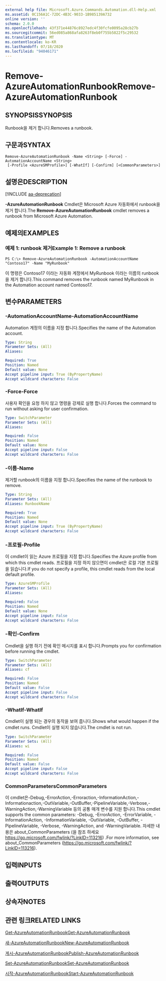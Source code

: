 ```yaml
---
external help file: Microsoft.Azure.Commands.Automation.dll-Help.xml
ms.assetid: 0C156A1C-72DC-4B3C-9033-1B985139A732
online version: ''
schema: 2.0.0
ms.openlocfilehash: 43f371e44876c8927edc4f30fcfe0095a28cb27b
ms.sourcegitcommit: 56ed085a868afa8263f8eb0f755b5822f5c29532
ms.translationtype: MT
ms.contentlocale: ko-KR
ms.lasthandoff: 07/18/2020
ms.locfileid: "94046171"
---
```

# <span data-ttu-id="c590c-101">Remove-AzureAutomationRunbook</span><span class="sxs-lookup"><span data-stu-id="c590c-101">Remove-AzureAutomationRunbook</span></span>

## <span data-ttu-id="c590c-102">SYNOPSIS</span><span class="sxs-lookup"><span data-stu-id="c590c-102">SYNOPSIS</span></span>

<span data-ttu-id="c590c-103">Runbook을 제거 합니다.</span><span class="sxs-lookup"><span data-stu-id="c590c-103">Removes a runbook.</span></span>

## <span data-ttu-id="c590c-104">구문과</span><span class="sxs-lookup"><span data-stu-id="c590c-104">SYNTAX</span></span>

```
Remove-AzureAutomationRunbook -Name <String> [-Force] -AutomationAccountName <String>
 [-Profile <AzureSMProfile>] [-WhatIf] [-Confirm] [<CommonParameters>]
```

## <span data-ttu-id="c590c-105">설명은</span><span class="sxs-lookup"><span data-stu-id="c590c-105">DESCRIPTION</span></span>

[!INCLUDE [aa-deprecation](../include/aa-deprecation.md)]

<span data-ttu-id="c590c-106">**-AzureAutomationRunbook** Cmdlet은 Microsoft Azure 자동화에서 runbook을 제거 합니다.</span><span class="sxs-lookup"><span data-stu-id="c590c-106">The **Remove-AzureAutomationRunbook** cmdlet removes a runbook from Microsoft Azure Automation.</span></span>

## <span data-ttu-id="c590c-107">예제의</span><span class="sxs-lookup"><span data-stu-id="c590c-107">EXAMPLES</span></span>

### <span data-ttu-id="c590c-108">예제 1: runbook 제거</span><span class="sxs-lookup"><span data-stu-id="c590c-108">Example 1: Remove a runbook</span></span>
```
PS C:\> Remove-AzureAutomationRunbook -AutomationAccountName "Contoso17" -Name "MyRunbook"
```

<span data-ttu-id="c590c-109">이 명령은 Contoso17 이라는 자동화 계정에서 MyRunbook 이라는 이름의 runbook을 제거 합니다.</span><span class="sxs-lookup"><span data-stu-id="c590c-109">This command removes the runbook named MyRunbook in the Automation account named Contoso17.</span></span>

## <span data-ttu-id="c590c-110">변수</span><span class="sxs-lookup"><span data-stu-id="c590c-110">PARAMETERS</span></span>

### <span data-ttu-id="c590c-111">-AutomationAccountName</span><span class="sxs-lookup"><span data-stu-id="c590c-111">-AutomationAccountName</span></span>
<span data-ttu-id="c590c-112">Automation 계정의 이름을 지정 합니다.</span><span class="sxs-lookup"><span data-stu-id="c590c-112">Specifies the name of the Automation account.</span></span>

```yaml
Type: String
Parameter Sets: (All)
Aliases: 

Required: True
Position: Named
Default value: None
Accept pipeline input: True (ByPropertyName)
Accept wildcard characters: False
```

### <span data-ttu-id="c590c-113">-Force</span><span class="sxs-lookup"><span data-stu-id="c590c-113">-Force</span></span>
<span data-ttu-id="c590c-114">사용자 확인을 요청 하지 않고 명령을 강제로 실행 합니다.</span><span class="sxs-lookup"><span data-stu-id="c590c-114">Forces the command to run without asking for user confirmation.</span></span>

```yaml
Type: SwitchParameter
Parameter Sets: (All)
Aliases: 

Required: False
Position: Named
Default value: None
Accept pipeline input: False
Accept wildcard characters: False
```

### <span data-ttu-id="c590c-115">-이름</span><span class="sxs-lookup"><span data-stu-id="c590c-115">-Name</span></span>
<span data-ttu-id="c590c-116">제거할 runbook의 이름을 지정 합니다.</span><span class="sxs-lookup"><span data-stu-id="c590c-116">Specifies the name of the runbook to remove.</span></span>

```yaml
Type: String
Parameter Sets: (All)
Aliases: RunbookName

Required: True
Position: Named
Default value: None
Accept pipeline input: True (ByPropertyName)
Accept wildcard characters: False
```

### <span data-ttu-id="c590c-117">-프로필</span><span class="sxs-lookup"><span data-stu-id="c590c-117">-Profile</span></span>
<span data-ttu-id="c590c-118">이 cmdlet이 읽는 Azure 프로필을 지정 합니다.</span><span class="sxs-lookup"><span data-stu-id="c590c-118">Specifies the Azure profile from which this cmdlet reads.</span></span>
<span data-ttu-id="c590c-119">프로필을 지정 하지 않으면이 cmdlet은 로컬 기본 프로필을 읽습니다.</span><span class="sxs-lookup"><span data-stu-id="c590c-119">If you do not specify a profile, this cmdlet reads from the local default profile.</span></span>

```yaml
Type: AzureSMProfile
Parameter Sets: (All)
Aliases: 

Required: False
Position: Named
Default value: None
Accept pipeline input: False
Accept wildcard characters: False
```

### <span data-ttu-id="c590c-120">-확인</span><span class="sxs-lookup"><span data-stu-id="c590c-120">-Confirm</span></span>
<span data-ttu-id="c590c-121">Cmdlet을 실행 하기 전에 확인 메시지를 표시 합니다.</span><span class="sxs-lookup"><span data-stu-id="c590c-121">Prompts you for confirmation before running the cmdlet.</span></span>

```yaml
Type: SwitchParameter
Parameter Sets: (All)
Aliases: cf

Required: False
Position: Named
Default value: False
Accept pipeline input: False
Accept wildcard characters: False
```

### <span data-ttu-id="c590c-122">-WhatIf</span><span class="sxs-lookup"><span data-stu-id="c590c-122">-WhatIf</span></span>
<span data-ttu-id="c590c-123">Cmdlet이 실행 되는 경우의 동작을 보여 줍니다.</span><span class="sxs-lookup"><span data-stu-id="c590c-123">Shows what would happen if the cmdlet runs.</span></span>
<span data-ttu-id="c590c-124">Cmdlet이 실행 되지 않습니다.</span><span class="sxs-lookup"><span data-stu-id="c590c-124">The cmdlet is not run.</span></span>

```yaml
Type: SwitchParameter
Parameter Sets: (All)
Aliases: wi

Required: False
Position: Named
Default value: False
Accept pipeline input: False
Accept wildcard characters: False
```

### <span data-ttu-id="c590c-125">CommonParameters</span><span class="sxs-lookup"><span data-stu-id="c590c-125">CommonParameters</span></span>
<span data-ttu-id="c590c-126">이 cmdlet은-Debug,-ErrorAction,-Erroraction,-InformationAction,-Informationaction,-OutVariable,-OutBuffer,-PipelineVariable,-Verbose,-WarningAction,-WarningVariable 등의 공통 매개 변수를 지원 합니다.</span><span class="sxs-lookup"><span data-stu-id="c590c-126">This cmdlet supports the common parameters: -Debug, -ErrorAction, -ErrorVariable, -InformationAction, -InformationVariable, -OutVariable, -OutBuffer, -PipelineVariable, -Verbose, -WarningAction, and -WarningVariable.</span></span> <span data-ttu-id="c590c-127">자세한 내용은 about_CommonParameters (을 참조 하세요 https://go.microsoft.com/fwlink/?LinkID=113216) .</span><span class="sxs-lookup"><span data-stu-id="c590c-127">For more information, see about_CommonParameters (https://go.microsoft.com/fwlink/?LinkID=113216).</span></span>

## <span data-ttu-id="c590c-128">입력</span><span class="sxs-lookup"><span data-stu-id="c590c-128">INPUTS</span></span>

## <span data-ttu-id="c590c-129">출력</span><span class="sxs-lookup"><span data-stu-id="c590c-129">OUTPUTS</span></span>

## <span data-ttu-id="c590c-130">상속자</span><span class="sxs-lookup"><span data-stu-id="c590c-130">NOTES</span></span>

## <span data-ttu-id="c590c-131">관련 링크</span><span class="sxs-lookup"><span data-stu-id="c590c-131">RELATED LINKS</span></span>

[<span data-ttu-id="c590c-132">Get-AzureAutomationRunbook</span><span class="sxs-lookup"><span data-stu-id="c590c-132">Get-AzureAutomationRunbook</span></span>](./Get-AzureAutomationRunbook.md)

[<span data-ttu-id="c590c-133">새-AzureAutomationRunbook</span><span class="sxs-lookup"><span data-stu-id="c590c-133">New-AzureAutomationRunbook</span></span>](./New-AzureAutomationRunbook.md)

[<span data-ttu-id="c590c-134">게시-AzureAutomationRunbook</span><span class="sxs-lookup"><span data-stu-id="c590c-134">Publish-AzureAutomationRunbook</span></span>](./Publish-AzureAutomationRunbook.md)

[<span data-ttu-id="c590c-135">Set-AzureAutomationRunbook</span><span class="sxs-lookup"><span data-stu-id="c590c-135">Set-AzureAutomationRunbook</span></span>](./Set-AzureAutomationRunbook.md)

[<span data-ttu-id="c590c-136">시작-AzureAutomationRunbook</span><span class="sxs-lookup"><span data-stu-id="c590c-136">Start-AzureAutomationRunbook</span></span>](./Start-AzureAutomationRunbook.md)


